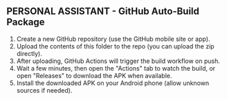 PERSONAL ASSISTANT - GitHub Auto-Build Package
---------------------------------------------
1. Create a new GitHub repository (use the GitHub mobile site or app).
2. Upload the contents of this folder to the repo (you can upload the zip directly).
3. After uploading, GitHub Actions will trigger the build workflow on push.
4. Wait a few minutes, then open the "Actions" tab to watch the build, or open "Releases" to download the APK when available.
5. Install the downloaded APK on your Android phone (allow unknown sources if needed).

